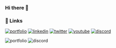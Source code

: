 ### Hi there 👋

### 🔗 Links
[![portfolio](https://img.shields.io/badge/my_portfolio-000?style=for-the-badge&logo=ko-fi&logoColor=white)](https://katherinempeterson.com/)
[![linkedin](https://img.shields.io/badge/linkedin-0A66C2?style=for-the-badge&logo=linkedin&logoColor=white)](https://www.linkedin.com/)
[![twitter](https://img.shields.io/badge/twitter-1DA1F2?style=for-the-badge&logo=twitter&logoColor=white)](https://twitter.com/)
[![youtube](https://img.shields.io/badge/YouTube-FF0000?style=for-the-badge&logo=youtube&logoColor=white)](https://youtube.com)
[![discord](https://img.shields.io/badge/Discord-7289DA?style=for-the-badge&logo=discord&logoColor=white)](https://discord.com)


<img src="https://img.shields.io/badge/my_portfolio-000?style=for-the-badge&logo=ko-fi&logoColor=white" alt="portfolio"/>


<img src="https://img.shields.io/badge/Discord-7289DA?style=for-the-badge&logo=discord&logoColor=white" href="https://twitter.com" alt="discord"/>


<!--
**sammidoesthings/sammidoesthings** is a ✨ _special_ ✨ repository because its `README.md` (this file) appears on your GitHub profile.

Here are some ideas to get you started:

- 🔭 I’m currently working on ...
- 🌱 I’m currently learning ...
- 👯 I’m looking to collaborate on ...
- 🤔 I’m looking for help with ...
- 💬 Ask me about ...
- 📫 How to reach me: ...
- 😄 Pronouns: ...
- ⚡ Fun fact: ...
-->
